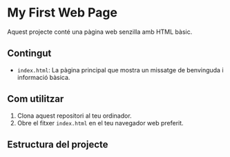 # My First Web Page

Aquest projecte conté una pàgina web senzilla amb HTML bàsic.

## Contingut

- `index.html`: La pàgina principal que mostra un missatge de benvinguda i informació bàsica.

## Com utilitzar

1. Clona aquest repositori al teu ordinador.
2. Obre el fitxer `index.html` en el teu navegador web preferit.

## Estructura del projecte